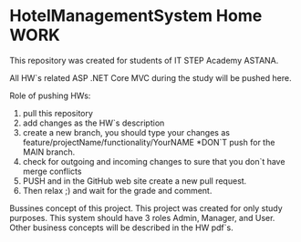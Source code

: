 # HotelManagementSystem Home WORK
This repository was created for students of IT STEP Academy ASTANA.

All HW`s related ASP .NET Core MVC  during the study will be pushed here.

Role of pushing HWs: 

1) pull this repository
2) add changes as the HW`s description
3) create a new branch, you should type your changes as feature/projectName/functionality/YourNAME   *DON`T push for the MAIN branch.
4) check for outgoing and incoming changes to sure that you don`t have merge conflicts
5) PUSH and in the GitHub web site create a new pull request.
7) Then relax ;) and wait for the grade and comment.

Bussines concept of this project.
This project was created for only study purposes.
This system should have 3 roles Admin, Manager, and User.
Other business concepts will be described in the HW pdf`s.

